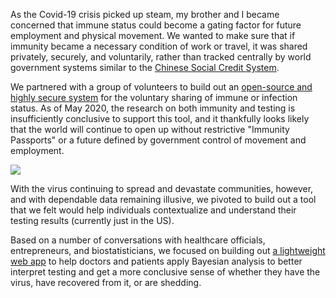 As the Covid-19 crisis picked up steam, my brother and I became concerned that immune status could become a gating factor for future employment and physical movement. We wanted to make sure that if immunity became a necessary condition of work or travel, it was shared privately, securely, and voluntarily, rather than tracked centrally by world government systems similar to the [Chinese Social Credit System](https://www.wikiwand.com/en/Social_Credit_System).

We partnered with a group of volunteers to build out an [open-source and highly secure system](https://imsafehealth.com/mission/) for the voluntary sharing of immune or infection status. As of May 2020, the research on both immunity and testing is insufficiently conclusive to support this tool, and it thankfully looks likely that the world will continue to open up without restrictive "Immunity Passports" or a future defined by government control of movement and employment.

[![](https://s3-us-west-1.amazonaws.com/sasha-public-assets/sashafklein/Bayes.png)](https://bayes.imsafehealth.com)

With the virus continuing to spread and devastate communities, however, and with dependable data remaining illusive, we pivoted to build out a tool that we felt would help individuals contextualize and understand their testing results (currently just in the US).

Based on a number of conversations with healthcare officials, entrepreneurs, and biostatisticians, we focused on building out [a lightweight web app](https://bayes.imsafehealth.com) to help doctors and patients apply Bayesian analysis to better interpret testing and get a more conclusive sense of whether they have the virus, have recovered from it, or are shedding.
